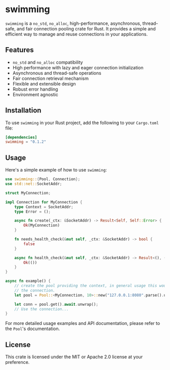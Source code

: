 # swimming

`swimming` is a `no_std`, `no_alloc`, high-performance, asynchronous, thread-safe, and fair connection pooling crate for
Rust. It provides a simple and efficient way to manage and reuse connections in your applications.

## Features

- `no_std` and `no_alloc` compatibility
- High performance with lazy and eager connection initialization
- Asynchronous and thread-safe operations
- Fair connection retrieval mechanism
- Flexible and extensible design
- Robust error handling
- Environment agnostic

## Installation

To use `swimming` in your Rust project, add the following to your `Cargo.toml` file:

```toml
[dependencies]
swimming = "0.1.2"
```

## Usage

Here's a simple example of how to use `swimming`:
```rust
use swimming::{Pool, Connection};
use std::net::SocketAddr;

struct MyConnection;

impl Connection for MyConnection {
    type Context = SocketAddr;
    type Error = ();

    async fn create(_ctx: &SocketAddr) -> Result<Self, Self::Error> {
        Ok(MyConnection)
    }

    fn needs_health_check(&mut self, _ctx: &SocketAddr) -> bool {
        false
    }

    async fn health_check(&mut self, _ctx: &SocketAddr) -> Result<(), ()> {
        Ok(())
    }
}

async fn example() {
    // create the pool providing the context, in general usage this would be details primarily pertinent to creating
    // the connection. 
    let pool = Pool::<MyConnection, 10>::new("127.0.0.1:8080".parse().unwrap());

    let conn = pool.get().await.unwrap();
    // Use the connection...
}
```

For more detailed usage examples and API documentation, please refer to the `Pool`'s documentation.

## License

This crate is licensed under the MIT or Apache 2.0 license at your preference.

